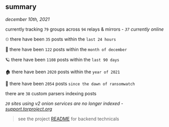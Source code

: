 
## summary
_december 10th, 2021_

currently tracking `79` groups across `94` relays & mirrors - _`37` currently online_

⏲ there have been `35` posts within the `last 24 hours`

🦈 there have been `122` posts within the `month of december`

🪐 there have been `1108` posts within the `last 90 days`

🏚 there have been `2020` posts within the `year of 2021`

🦕 there have been `2054` posts `since the dawn of ransomwatch`

there are `38` custom parsers indexing posts

_`20` sites using v2 onion services are no longer indexed - [support.torproject.org](https://support.torproject.org/onionservices/v2-deprecation/)_

> see the project [README](https://github.com/thetanz/ransomwatch#ransomwatch--) for backend technicals
